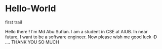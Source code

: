 # Hello-World
first trail 

Hello there ! I'm Md Abu Sufian. I am a student in CSE at AIUB. In near future, I want to be a software engineer. Now please wish me good luck :D .... 
THANK YOU SO MUCH 
